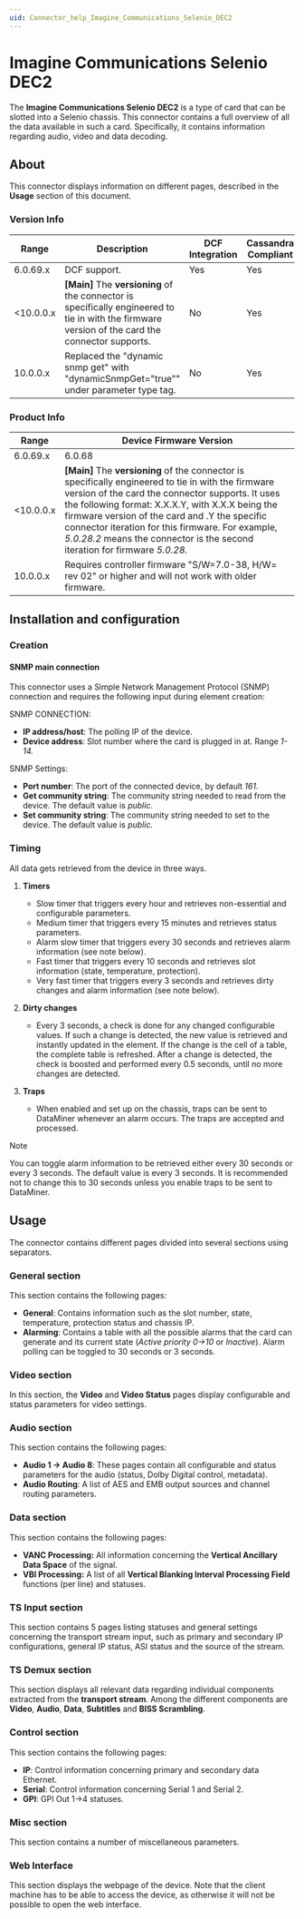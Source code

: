 ```yaml
---
uid: Connector_help_Imagine_Communications_Selenio_DEC2
---
```


# Imagine Communications Selenio DEC2

The **Imagine Communications Selenio DEC2** is a type of card that can be slotted into a Selenio chassis. This connector contains a full overview of all the data available in such a card. Specifically, it contains information regarding audio, video and data decoding.

## About

This connector displays information on different pages, described in the **Usage** section of this document.

### Version Info

| **Range** | **Description**                                                                                                                               | **DCF Integration** | **Cassandra Compliant** |
|------------------|-----------------------------------------------------------------------------------------------------------------------------------------------|---------------------|-------------------------|
| 6.0.69.x         | DCF support.                                                                                                                                  | Yes                 | Yes                     |
| \<10.0.0.x       | **\[Main\]** The **versioning** of the connector is specifically engineered to tie in with the firmware version of the card the connector supports. | No                  | Yes                     |
| 10.0.0.x         | Replaced the "dynamic snmp get" with "dynamicSnmpGet="true"" under parameter type tag.                                                        | No                  | Yes                     |

### Product Info

| Range     | Device Firmware Version                                                                                                                                                                                                                                                                                                                                                                |
|------------------|----------------------------------------------------------------------------------------------------------------------------------------------------------------------------------------------------------------------------------------------------------------------------------------------------------------------------------------------------------------------------------------|
| 6.0.69.x         | 6.0.68                                                                                                                                                                                                                                                                                                                                                                                 |
| \<10.0.0.x       | **\[Main\]** The **versioning** of the connector is specifically engineered to tie in with the firmware version of the card the connector supports. It uses the following format: X.X.X.Y, with X.X.X being the firmware version of the card and .Y the specific connector iteration for this firmware. For example, *5.0.28.2* means the connector is the second iteration for firmware *5.0.28.* |
| 10.0.0.x         | Requires controller firmware "S/W=7.0-38, H/W= rev 02" or higher and will not work with older firmware.                                                                                                                                                                                                                                                                                |

## Installation and configuration

### Creation

#### SNMP main connection

This connector uses a Simple Network Management Protocol (SNMP) connection and requires the following input during element creation:

SNMP CONNECTION:

- **IP address/host**: The polling IP of the device.
- **Device address**: Slot number where the card is plugged in at. Range *1-14.*

SNMP Settings:

- **Port number**: The port of the connected device, by default *161*.
- **Get community string**: The community string needed to read from the device. The default value is *public*.
- **Set community string**: The community string needed to set to the device. The default value is *public.*

### Timing

All data gets retrieved from the device in three ways.

1. **Timers**

   - Slow timer that triggers every hour and retrieves non-essential and configurable parameters.
   - Medium timer that triggers every 15 minutes and retrieves status parameters.
   - Alarm slow timer that triggers every 30 seconds and retrieves alarm information (see note below).
   - Fast timer that triggers every 10 seconds and retrieves slot information (state, temperature, protection).
   - Very fast timer that triggers every 3 seconds and retrieves dirty changes and alarm information (see note below).

1. **Dirty changes**

   - Every 3 seconds, a check is done for any changed configurable values. If such a change is detected, the new value is retrieved and instantly updated in the element. If the change is the cell of a table, the complete table is refreshed. After a change is detected, the check is boosted and performed every 0.5 seconds, until no more changes are detected.

1. **Traps**

   - When enabled and set up on the chassis, traps can be sent to DataMiner whenever an alarm occurs. The traps are accepted and processed.

> [!NOTE]
> You can toggle alarm information to be retrieved either every 30 seconds or every 3 seconds. The default value is every 3 seconds. It is recommended not to change this to 30 seconds unless you enable traps to be sent to DataMiner.

## Usage

The connector contains different pages divided into several sections using separators.

### General section

This section contains the following pages:

- **General**: Contains information such as the slot number, state, temperature, protection status and chassis IP.
- **Alarming**: Contains a table with all the possible alarms that the card can generate and its current state (*Active priority 0-\>10* or *Inactive*). Alarm polling can be toggled to 30 seconds or 3 seconds.

### Video section

In this section, the **Video** and **Video Status** pages display configurable and status parameters for video settings.

### Audio section

This section contains the following pages:

- **Audio 1 -\> Audio 8**: These pages contain all configurable and status parameters for the audio (status, Dolby Digital control, metadata).
- **Audio Routing**: A list of AES and EMB output sources and channel routing parameters.

### Data section

This section contains the following pages:

- **VANC Processing:** All information concerning the **Vertical Ancillary Data Space** of the signal.
- **VBI Processing:** A list of all **Vertical Blanking Interval Processing Field** functions (per line) and statuses.

### TS Input section

This section contains 5 pages listing statuses and general settings concerning the transport stream input, such as primary and secondary IP configurations, general IP status, ASI status and the source of the stream.

### TS Demux section

This section displays all relevant data regarding individual components extracted from the **transport stream**. Among the different components are **Video**, **Audio**, **Data**, **Subtitles** and **BISS Scrambling**.

### Control section

This section contains the following pages:

- **IP**: Control information concerning primary and secondary data Ethernet.
- **Serial**: Control information concerning Serial 1 and Serial 2.
- **GPI**: GPI Out 1-\>4 statuses.

### Misc section

This section contains a number of miscellaneous parameters.

### Web Interface

This section displays the webpage of the device. Note that the client machine has to be able to access the device, as otherwise it will not be possible to open the web interface.
